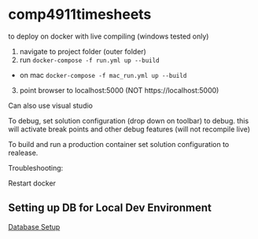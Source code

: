 # comp4911timesheets

to deploy on docker with live compiling (windows tested only)

1. navigate to project folder (outer folder)
2. run ```docker-compose -f run.yml up --build```
  - on mac ```docker-compose -f mac_run.yml up --build```
3. point browser to localhost:5000 (NOT https://localhost:5000)

Can also use visual studio

To debug, set solution configuration (drop down on toolbar) to debug. this will activate break points and other debug features (will not recompile live)

To build and run a production container set solution configuration to realease. 

Troubleshooting:

Restart docker 

## Setting up DB for Local Dev Environment
[Database Setup](./doc/dbsetup.md)

